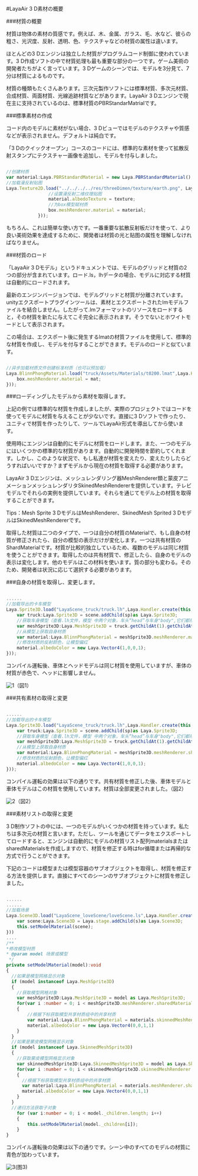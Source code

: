 #LayaAir 3 D素材の概要

###材質の概要

材質は物体の素材の質感です。例えば、木、金属、ガラス、毛、水など、彼らの粗さ、光沢度、反射、透明、色、テクスチャなどの材質の属性は違います。

ほとんどの3 Dエンジンは独立した材質がプログラムコード制御に使われています。3 D作成ソフトの中で材質処理も最も重要な部分の一つです。ゲーム美術の開発者たちがよく言っています。3 Dゲームのシーンでは、モデルを3分見て、7分は材質によるものです。

材質の種類もたくさんあります。三次元製作ソフトには標準材質、多次元材質、合成材質、両面材質、光線追跡材質などがあります。LayaAir 3 Dエンジンで現在主に支持されているのは、標準材質のPBRStandarMatrialです。



###標準素材の作成

コード内のモデルに素材がない場合、3 Dビューではモデルのテクスチャや質感などが表示されません。デフォルトは純白です。

「3 Dのクイックオープン」コースのコードには、標準的な素材を使って拡散反射スタンプにテクスチャー画像を追加し、モデルを付与しました。


```typescript

//创建材质
var material:Laya.PBRStandardMaterial = new Laya.PBRStandardMaterial();
//加载漫反射贴图
Laya.Texture2D.load("../../../../res/threeDimen/texture/earth.png", Laya.Handler.create(null, function(texture:Laya.Texture2D):void {
				//设置漫反射二维纹理贴图
				material.albedoTexture = texture;
				//为box模型赋材质
				box.meshRenderer.material = material;
			}));
```


もちろん、これは簡単な使い方です。一番重要な拡散反射板だけを使って、より良い美術効果を達成するために、開発者は材質の光と贴图の属性を理解しなければなりません。



###材質のロード

「LayaAir 3 Dモデル」というドキュメントでは、モデルのグリッドと材質の2つの部分が含まれています。ロード.ls，lhデータの場合、モデルに対応する材質は自動的にロードされます。

最新のエンジンバージョンでは、モデルグリッドと材質が分離されています。unityエクスポートプラグインツールは、素材とエクスポートされたlmモデルファイルを結合しません。したがって.lmフォーマットのリソースをロードすると，その材質を新たに与えてこそ完全に表示されます。そうでないとホワイトモードとして表示されます。

この場合は、エクスポート後に発生するlmatの材質ファイルを使用して、標準的な材質を作成し、モデルを付与することができます。モデルのロードと似ています。


```typescript

//异步加载材质文件创建标准材质（也可以预加载）
Laya.BlinnPhongMaterial.load("truck/Assets/Materials/t0200.lmat",Laya.Handler.create(this,function(mat):void{
  	box.meshRenderer.material = mat;
}));
```




###ローディングしたモデルから素材を取得します。

上記の例では標準的な材質を作成しましたが、実際のプロジェクトではコードを使ってモデルに材質を与えることが少ないです。直接に3 Dソフトで作ったり、ユニティで材質を作ったりして、ツールでLayaAir形式を導出してから使います。

使用時にエンジンは自動的にモデルに材質をロードします。また、一つのモデルにはいくつかの標準的な材質があります。自動的に開発時間を節約してくれます。しかし、このような状況で、もし私達が材質を変えたり、変えたりしたらどうすればいいですか？まずモデルから現在の材質を取得する必要があります。

LayaAir 3 Dエンジンは、メッシュレンダリング器MeshRenderer類と蒙皮アニメーションメッシュレンダリタSkinedMeshRendererを提供しています。テレビモデルでそれらの実例を提供しています。それらを通じてモデル上の材質を取得することができます。

Tips：Mesh Sprite 3 DモデルはMeshRenderer、SkinedMesh Sprited 3 DモデルはSkinedMeshRendererです。

取得した材質は二つのタイプで、一つは自分の材質のMaterialで、もし自身の材質が修正されたら、自分の模型の表示だけが変化します。一つは共有材質のShardMaterialです。材質が比較的独立しているため、複数のモデルは同じ材質を使うことができます。取得したのは共有材質で、修正したら、自身のモデルの表示は変化します。他のモデルはこの材料を使います。質の部分も変わる。そのため、開発者は状況に応じて選択する必要があります。



###自身の材質を取得し、変更します。


```typescript

......
//加载导出的卡车模型
Laya.Sprite3D.load("LayaScene_truck/truck.lh",Laya.Handler.create(this,function(sp:Laya.Sprite3D):void{
    var truck:Laya.Sprite3D = scene.addChild(sp)as Laya.Sprite3D;
    //获取车身模型（查看.lh文件，模型	中两个对象，车头“head”与车身"body",它们都用同一个材质）
    var meshSprite3D:Laya.MeshSprite3D = truck.getChildAt(1).getChildAt(0) as Laya.MeshSprite3D;
    //从模型上获取自身材质
	var material:Laya.BlinnPhongMaterial = meshSprite3D.meshRenderer.material as Laya.BlinnPhongMaterial;
    //修改材质的反射颜色，让模型偏红
	material.albedoColor = new Laya.Vector4(1,0,0,1); 
}));
```


コンパイル運転後、車体とヘッドモデルは同じ材質を使用していますが、車体の材質が赤色で、ヘッドに影響しません。

![1](img/1.png)（図1）<br/>



###共有素材の取得と変更


```typescript

......
//加载导出的卡车模型
Laya.Sprite3D.load("LayaScene_truck/truck.lh",Laya.Handler.create(this,function(sp:Laya.Sprite3D):void{
    var truck:Laya.Sprite3D = scene.addChild(sp)as Laya.Sprite3D;
    //获取车身模型（查看.lh文件，模型	中两个对象，车头“head”与车身"body",它们都用同一个材质）
    var meshSprite3D:Laya.MeshSprite3D = truck.getChildAt(1).getChildAt(0) as Laya.MeshSprite3D;
    //从模型上获取自身材质
	var material:Laya.BlinnPhongMaterial = meshSprite3D.meshRenderer.sharedMaterial as Laya.BlinnPhongMaterial;
    //修改材质的反射颜色，让模型偏红
	material.albedoColor = new Laya.Vector4(1,0,0,1); 
}));
```


コンパイル運転の効果は以下の通りです。共有材質を修正した後、車体モデルと車体モデルはこの材質を使用しています。材質は全部変更されました。（図2）

![2](img/2.png)（図2）<br/>



###素材リストの取得と変更

3 D制作ソフトの中には、一つのモデルがいくつかの材質を持っています。私たちは多次元の材質と言います。ただし、ツールを通じてデータをエクスポートしてロードすると、エンジンは自動的にモデルの材質リスト配列materialsまたはsharedMaterialsを作成しますので、材質を修正する時はfor循環または再帰的な方式で行うことができます。

下記のコードは模型または模型容器のサブオブジェクトを取得し、材質を修正する方法を提供します。直接にすべてのシーンのサブオブジェクトに材質を修正しました。


```typescript

......
......
//加载场景
Laya.Scene3D.load("LayaScene_loveScene/loveScene.ls",Laya.Handler.create(this,function(s:*):void{
	var scene:Laya.Scene3D = Laya.stage.addChild(s)as Laya.Scene3D;
    this.setModelMaterial(scene);
}))
....
/**
*修改模型材质
* @param model 场景或模型
 */		
private setModelMaterial(model):void
{
  //如果是模型网格显示对象
  if (model instanceof Laya.MeshSprite3D) 
  {
    //获取模型网格对象
    var meshSprite3D:Laya.MeshSprite3D = model as Laya.MeshSprite3D;
    for(var i :number = 0; i < meshSprite3D.meshRenderer.sharedMaterials.length;i++)
	{
		//根据下标获取模型共享材质组中的共享材质
		var material:Laya.BlinnPhongMaterial = materials.skinnedMeshRenderer.sharedMaterials[i] as             Laya.BlinnPhongMaterial;
		material.albedoColor = new Laya.Vector4(0,0,1,1)
	}
  }
  //如果是蒙皮模型网格显示对象
  if (model instanceof Laya.SkinnedMeshSprite3D) 
  {
    //获取蒙皮模型网格显示对象
    var skinnedMeshSprite3D:Laya.SkinnedMeshSprite3D = model as Laya.SkinnedMeshSprite3D;
	for(var i :number = 0; i < skinnedMeshSprite3D.skinnedMeshRenderer.materials.length;i++)
    {
      //根据下标获取模型共享材质组中的共享材质
      var material:Laya.BlinnPhongMaterial = materials.meshRenderer.sharedMaterials[i] as Laya.BlinnPhongMaterial;
      material.albedoColor = new Laya.Vector4(0,0,1,1)
    }
  }
  //递归方法获取子对象
	for (var i:number = 0; i < model._children.length; i++)
 	{
    	this.setModelMaterial(model._children[i]);
    }
}
```


コンパイル運転後の効果は以下の通りです。シーン中のすべてのモデルの材質に青色が加わっています。

![3](img/3.png)(图3)</br>